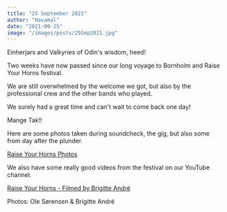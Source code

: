 ```yaml
---
title: "25 September 2021"
author: "Havamal"
date: "2021-09-25"
image: "/images/posts/25Sep2021.jpg"
---
```


Einherjars and Valkyries of Odin's wisdom, heed!

Two weeks have now passed since our long voyage to Bornholm and Raise Your Horns festival.

We are still overwhelmed by the welcome we got, but also by the professional crew and the other bands who played.

We surely had a great time and can't wait to come back one day!

Mange Tak!!

Here are some photos taken during soundcheck, the gig, but also some from day after the plunder.

[Raise Your Horns Photos](https://www.facebook.com/Havamalofficial/posts/pfbid0kNjwUMQeiDj1usRcJ5gvYJgbzXVRB61BxLPeMiYFrMcQjQS2TjqXUMmxpWXatprsl)

We also have some really good videos from the festival on our YouTube channel.

[Raise Your Horns - Filmed by Brigitte André](https://youtube.com/channel/UCmGfesgQAVTgpJqGf9dt3wA)

Photos:
Ole Sørensen & Brigitte André

